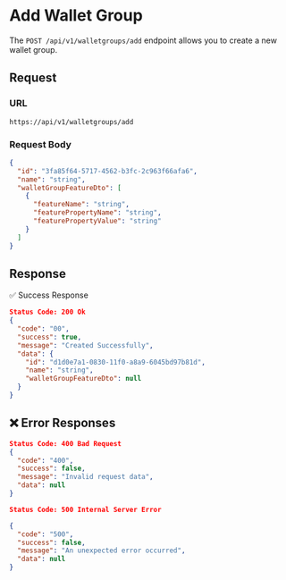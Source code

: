 # Add Wallet Group

The `POST /api/v1/walletgroups/add` endpoint allows you to create a new wallet group.

## Request

### **URL**

`https://api/v1/walletgroups/add`

### **Request Body**

```json
{
  "id": "3fa85f64-5717-4562-b3fc-2c963f66afa6",
  "name": "string",
  "walletGroupFeatureDto": [
    {
      "featureName": "string",
      "featurePropertyName": "string",
      "featurePropertyValue": "string"
    }
  ]
}
```

## Response

✅ Success Response

```json
Status Code: 200 Ok
{
  "code": "00",
  "success": true,
  "message": "Created Successfully",
  "data": {
    "id": "d1d0e7a1-0830-11f0-a8a9-6045bd97b81d",
    "name": "string",
    "walletGroupFeatureDto": null
  }
}

```

## ❌ Error Responses

```json
Status Code: 400 Bad Request
{
  "code": "400",
  "success": false,
  "message": "Invalid request data",
  "data": null
}

Status Code: 500 Internal Server Error

{
  "code": "500",
  "success": false,
  "message": "An unexpected error occurred",
  "data": null
}

